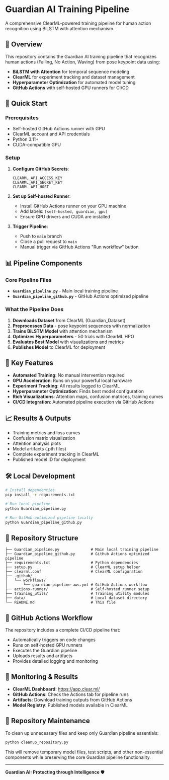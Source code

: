 # Guardian AI Training Pipeline

A comprehensive ClearML-powered training pipeline for human action recognition using BiLSTM with attention mechanism.

## 🎯 Overview

This repository contains the Guardian AI training pipeline that recognizes human actions (Falling, No Action, Waving) from pose keypoint data using:
- **BiLSTM with Attention** for temporal sequence modeling
- **ClearML** for experiment tracking and dataset management
- **Hyperparameter Optimization** for automated model tuning
- **GitHub Actions** with self-hosted GPU runners for CI/CD

## 🚀 Quick Start

### Prerequisites
- Self-hosted GitHub Actions runner with GPU
- ClearML account and API credentials
- Python 3.11+
- CUDA-compatible GPU

### Setup

1. **Configure GitHub Secrets**:
   ```
   CLEARML_API_ACCESS_KEY
   CLEARML_API_SECRET_KEY
   CLEARML_API_HOST
   ```

2. **Set up Self-hosted Runner**:
   - Install GitHub Actions runner on your GPU machine
   - Add labels: `[self-hosted, guardian, gpu]`
   - Ensure GPU drivers and CUDA are installed

3. **Trigger Pipeline**:
   - Push to `main` branch
   - Close a pull request to `main`
   - Manual trigger via GitHub Actions "Run workflow" button

## 📊 Pipeline Components

### Core Pipeline Files
- **`Guardian_pipeline.py`** - Main local training pipeline
- **`Guardian_pipeline_github.py`** - GitHub Actions optimized pipeline

### What the Pipeline Does

1. **Downloads Dataset** from ClearML (Guardian_Dataset)
2. **Preprocesses Data** - pose keypoint sequences with normalization
3. **Trains BiLSTM Model** with attention mechanism
4. **Optimizes Hyperparameters** - 50 trials with ClearML HPO
5. **Evaluates Best Model** with visualizations and metrics
6. **Publishes Model** to ClearML for deployment

## 🔧 Key Features

- **Automated Training**: No manual intervention required
- **GPU Acceleration**: Runs on your powerful local hardware
- **Experiment Tracking**: All results logged to ClearML
- **Hyperparameter Optimization**: Finds best model configuration
- **Rich Visualizations**: Attention maps, confusion matrices, training curves
- **CI/CD Integration**: Automated pipeline execution via GitHub Actions

## 📈 Results & Outputs

- Training metrics and loss curves
- Confusion matrix visualization
- Attention analysis plots
- Model artifacts (.pth files)
- Complete experiment tracking in ClearML
- Published model ID for deployment

## 🛠️ Local Development

```bash
# Install dependencies
pip install -r requirements.txt

# Run local pipeline
python Guardian_pipeline.py

# Run GitHub-optimized pipeline locally
python Guardian_pipeline_github.py
```

## 📁 Repository Structure

```
├── Guardian_pipeline.py              # Main local training pipeline
├── Guardian_pipeline_github.py       # GitHub Actions optimized pipeline
├── requirements.txt                  # Python dependencies
├── setup.py                          # ClearML setup helper
├── clearml.conf                      # ClearML configuration
├── .github/
│   └── workflows/
│       └── guardian-pipeline-aws.yml # GitHub Actions workflow
├── actions-runner/                   # Self-hosted runner setup
├── training_utils/                   # Training utility modules
├── data/                             # Local dataset directory
└── README.md                         # This file
```

## 🔄 GitHub Actions Workflow

The repository includes a complete CI/CD pipeline that:
- Automatically triggers on code changes
- Runs on self-hosted GPU runners
- Executes the Guardian pipeline
- Uploads results and artifacts
- Provides detailed logging and monitoring

## 🔗 Monitoring & Results

- **ClearML Dashboard**: https://app.clear.ml/
- **GitHub Actions**: Check the Actions tab for pipeline runs
- **Artifacts**: Download training outputs from GitHub Actions
- **Model Registry**: Published models available in ClearML

## 🧹 Repository Maintenance

To clean up unnecessary files and keep only Guardian pipeline essentials:

```bash
python cleanup_repository.py
```

This will remove temporary model files, test scripts, and other non-essential components while preserving the core Guardian pipeline functionality.

---

**Guardian AI: Protecting through Intelligence** 🛡️
